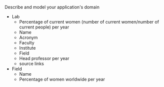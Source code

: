 Describe and model your application's domain 

* Lab
	* Percentage of current women (number of current women/number of current people) per year
	* Name
	* Acronym
	* Faculty
	* Institute
	* Field
	* Head professor per year
	* source links
* Field
	* Name
	* Percentage of women worldwide per year
